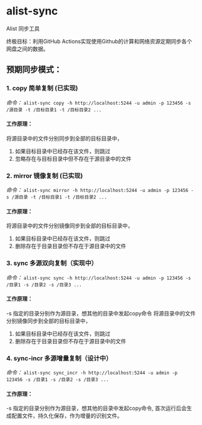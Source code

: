 # alist-sync

Alist 同步工具

终极目标：利用GitHub Actions实现使用Github的计算和网络资源定期同步各个网盘之间的数据。


## 预期同步模式：

### 1. copy 简单复制 (已实现)
*命令：* `alist-sync copy -h http://localhost:5244 -u admin -p 123456 -s /源目录 -t /目标目录1 -t /目标目录2 ...`
#### 工作原理：
将源目录中的文件分别同步到全部的目标目录中，
1. 如果目标目录中已经存在该文件，则跳过
2. 忽略存在与目标目录中但不存在于源目录中的文件

### 2. mirror 镜像复制 (已实现)
*命令：* `alist-sync mirror -h http://localhost:5244 -u admin -p 123456 -s /源目录 -t /目标目录1 -t /目标目录2 ...`
#### 工作原理：
将源目录中的文件分别镜像同步到全部的目标目录中，
1. 如果目标目录中已经存在该文件，则跳过
2. 删除存在于目录目录但不存在于源目录中的文件

### 3. sync 多源双向复制（实现中）
*命令：* `alist-sync sync -h http://localhost:5244 -u admin -p 123456 -s /目录1 -s /目录2 -s /目录3 ...`
#### 工作原理：
-s 指定的目录分别作为源目录，想其他的目录中发起copy命令
将源目录中的文件分别镜像同步到全部的目标目录中，
1. 如果目标目录中已经存在该文件，则跳过
2. 删除存在于目录目录但不存在于源目录中的文件

### 4. sync-incr 多源增量复制（设计中）
*命令：* `alist-sync sync_incr -h http://localhost:5244 -u admin -p 123456 -s /目录1 -s /目录2 -s /目录3 ...`
#### 工作原理：
-s 指定的目录分别作为源目录，想其他的目录中发起copy命令, 首次运行后会生成配置文件，持久化保存，作为增量的识别文件。




